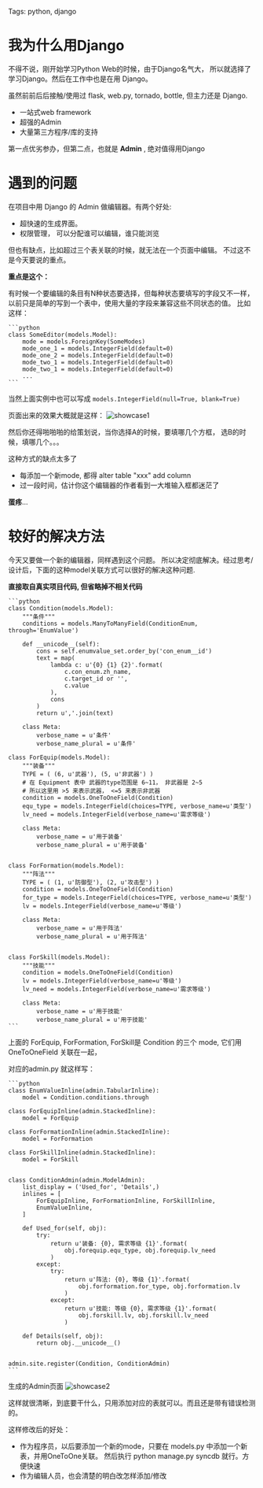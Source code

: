 Tags: python, django

# 我为什么用Django

 不得不说，刚开始学习Python Web的时候，由于Django名气大，
 所以就选择了学习Django。然后在工作中也是在用 Django。

 虽然前前后后接触/使用过 flask, web.py, tornado, bottle,
 但主力还是 Django.

 *  一站式web framework
 *  超强的Admin
 *  大量第三方程序/库的支持

 第一点优劣参办，但第二点，也就是 **Admin** , 绝对值得用Django

# 遇到的问题

在项目中用 Django 的 Admin 做编辑器。有两个好处:

*   超快速的生成界面。
*   权限管理， 可以分配谁可以编辑，谁只能浏览

但也有缺点，比如超过三个表关联的时候，就无法在一个页面中编辑。
不过这不是今天要说的重点。

**重点是这个：**

有时候一个要编辑的条目有N种状态要选择，但每种状态要填写的字段又不一样，
以前只是简单的写到一个表中，使用大量的字段来兼容这些不同状态的值。
比如这样：

    ```python
    class SomeEditor(models.Model):
        mode = models.ForeignKey(SomeModes)
        mode_one_1 = models.IntegerField(default=0)
        mode_one_2 = models.IntegerField(default=0)
        mode_two_1 = models.IntegerField(default=0)
        mode_two_1 = models.IntegerField(default=0)
        ...
    ```

当然上面实例中也可以写成 `models.IntegerField(null=True, blank=True)`

页面出来的效果大概就是这样：
![showcase1](http://i1297.photobucket.com/albums/ag23/yueyoum/editor_showcase1_zps28c3c9fd.png)

然后你还得啪啪啪的给策划说，当你选择A的时候，要填哪几个方框，
选B的时候，填哪几个。。。

这种方式的缺点太多了

*   每添加一个新mode, 都得 alter table "xxx" add column
*   过一段时间，估计你这个编辑器的作者看到一大堆输入框都迷茫了

**蛋疼**...


# 较好的解决方法

今天又要做一个新的编辑器，同样遇到这个问题。
所以决定彻底解决。经过思考/设计后，下面的这种model关联方式可以很好的解决这种问题.

**直接取自真实项目代码, 但省略掉不相关代码**

    ```python
    class Condition(models.Model):
        """条件"""
        conditions = models.ManyToManyField(ConditionEnum, through='EnumValue')

        def __unicode__(self):
            cons = self.enumvalue_set.order_by('con_enum__id')
            text = map(
                lambda c: u'{0} {1} {2}'.format(
                    c.con_enum.zh_name,
                    c.target_id or '',
                    c.value
                ),
                cons
            )
            return u','.join(text)

        class Meta:
            verbose_name = u'条件'
            verbose_name_plural = u'条件'

    class ForEquip(models.Model):
        """装备"""
        TYPE = ( (6, u'武器'), (5, u'非武器') )
        # 在 Equipment 表中 武器的type范围是 6~11， 非武器是 2~5
        # 所以这里用 >5 来表示武器， <=5 来表示非武器
        condition = models.OneToOneField(Condition)
        equ_type = models.IntegerField(choices=TYPE, verbose_name=u'类型')
        lv_need = models.IntegerField(verbose_name=u'需求等级')

        class Meta:
            verbose_name = u'用于装备'
            verbose_name_plural = u'用于装备'


    class ForFormation(models.Model):
        """阵法"""
        TYPE = ( (1, u'防御型'), (2, u'攻击型') )
        condition = models.OneToOneField(Condition)
        for_type = models.IntegerField(choices=TYPE, verbose_name=u'类型')
        lv = models.IntegerField(verbose_name=u'等级')

        class Meta:
            verbose_name = u'用于阵法'
            verbose_name_plural = u'用于阵法'


    class ForSkill(models.Model):
        """技能"""
        condition = models.OneToOneField(Condition)
        lv = models.IntegerField(verbose_name=u'等级')
        lv_need = models.IntegerField(verbose_name=u'需求等级')

        class Meta:
            verbose_name = u'用于技能'
            verbose_name_plural = u'用于技能'
    ```


上面的 ForEquip, ForFormation, ForSkill是 Condition 的三个 mode, 
它们用 OneToOneField 关联在一起，

对应的admin.py 就这样写：


    ```python
    class EnumValueInline(admin.TabularInline):
        model = Condition.conditions.through

    class ForEquipInline(admin.StackedInline):
        model = ForEquip

    class ForFormationInline(admin.StackedInline):
        model = ForFormation

    class ForSkillInline(admin.StackedInline):
        model = ForSkill


    class ConditionAdmin(admin.ModelAdmin):
        list_display = ('Used_for', 'Details',)
        inlines = [ 
            ForEquipInline, ForFormationInline, ForSkillInline,
            EnumValueInline,
        ]   

        def Used_for(self, obj):
            try:
                return u'装备: {0}, 需求等级 {1}'.format(
                    obj.forequip.equ_type, obj.forequip.lv_need
                )   
            except:
                try:
                    return u'阵法: {0}, 等级 {1}'.format(
                        obj.forformation.for_type, obj.forformation.lv
                    )   
                except:
                    return u'技能: 等级 {0}, 需求等级 {1}'.format(
                        obj.forskill.lv, obj.forskill.lv_need
                    )   

        def Details(self, obj):
            return obj.__unicode__()


    admin.site.register(Condition, ConditionAdmin)
    ```


生成的Admin页面
![showcase2](http://i1297.photobucket.com/albums/ag23/yueyoum/editor_showcase2_zps8396be82.png)


这样就很清晰，到底要干什么，只用添加对应的表就可以。而且还是带有错误检测的。

这样修改后的好处：

*   作为程序员，以后要添加一个新的mode，只要在 models.py 中添加一个新表，并用OneToOne关联。
    然后执行 python manage.py syncdb 就行。方便快速
*   作为编辑人员，也会清楚的明白改怎样添加/修改

